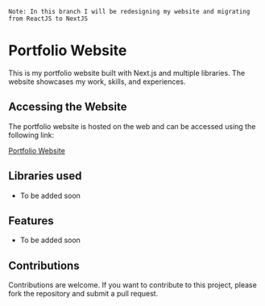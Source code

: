 ```Note: In this branch I will be redesigning my website and migrating from ReactJS to NextJS```

# Portfolio Website

This is my portfolio website built with Next.js and multiple libraries. The website showcases my work, skills, and experiences.

## Accessing the Website

The portfolio website is hosted on the web and can be accessed using the following link:

[Portfolio Website](https://www.shivamtaneja.in/)

## Libraries used

- To be added soon

## Features 

- To be added soon

## Contributions

Contributions are welcome. If you want to contribute to this project, please fork the repository and submit a pull request.
